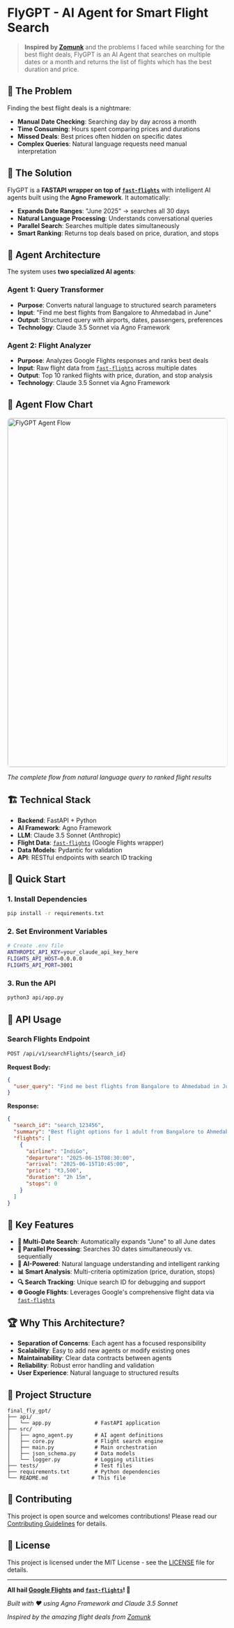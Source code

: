 # FlyGPT - AI Agent for Smart Flight Search

> **Inspired by [Zomunk](https://zomunk.com/)** and the problems I faced while searching for the best flight deals, FlyGPT is an AI Agent that searches on multiple dates or a month and returns the list of flights which has the best duration and price.

## 🎯 The Problem

Finding the best flight deals is a nightmare:
- **Manual Date Checking**: Searching day by day across a month
- **Time Consuming**: Hours spent comparing prices and durations
- **Missed Deals**: Best prices often hidden on specific dates
- **Complex Queries**: Natural language requests need manual interpretation

## 🚀 The Solution

FlyGPT is a **FASTAPI wrapper on top of [`fast-flights`](https://github.com/AWeirdDev/flights)** with intelligent AI agents built using the **Agno Framework**. It automatically:

- **Expands Date Ranges**: "June 2025" → searches all 30 days
- **Natural Language Processing**: Understands conversational queries
- **Parallel Search**: Searches multiple dates simultaneously
- **Smart Ranking**: Returns top deals based on price, duration, and stops

## 🤖 Agent Architecture

The system uses **two specialized AI agents**:

### **Agent 1: Query Transformer**
- **Purpose**: Converts natural language to structured search parameters
- **Input**: "Find me best flights from Bangalore to Ahmedabad in June"
- **Output**: Structured query with airports, dates, passengers, preferences
- **Technology**: Claude 3.5 Sonnet via Agno Framework

### **Agent 2: Flight Analyzer**
- **Purpose**: Analyzes Google Flights responses and ranks best deals
- **Input**: Raw flight data from [`fast-flights`](https://github.com/AWeirdDev/flights) across multiple dates
- **Output**: Top 10 ranked flights with price, duration, and stop analysis
- **Technology**: Claude 3.5 Sonnet via Agno Framework

## 🔄 Agent Flow Chart

<img src="samples/flowchart.png" alt="FlyGPT Agent Flow" width="800" height="600" style="max-width: 100%; height: auto; border: 1px solid #e1e5e9; border-radius: 8px;">

*The complete flow from natural language query to ranked flight results*

## 🏗️ Technical Stack

- **Backend**: FastAPI + Python
- **AI Framework**: Agno Framework
- **LLM**: Claude 3.5 Sonnet (Anthropic)
- **Flight Data**: [`fast-flights`](https://github.com/AWeirdDev/flights) (Google Flights wrapper)
- **Data Models**: Pydantic for validation
- **API**: RESTful endpoints with search ID tracking

## 🚀 Quick Start

### 1. **Install Dependencies**
```bash
pip install -r requirements.txt
```

### 2. **Set Environment Variables**
```bash
# Create .env file
ANTHROPIC_API_KEY=your_claude_api_key_here
FLIGHTS_API_HOST=0.0.0.0
FLIGHTS_API_PORT=3001
```

### 3. **Run the API**
```bash
python3 api/app.py
```


## 🔧 API Usage

### **Search Flights Endpoint**
```bash
POST /api/v1/searchFlights/{search_id}
```

**Request Body:**
```json
{
  "user_query": "Find me best flights from Bangalore to Ahmedabad in June 2025"
}
```

**Response:**
```json
{
  "search_id": "search_123456",
  "summary": "Best flight options for 1 adult from Bangalore to Ahmedabad in June 2025",
  "flights": [
    {
      "airline": "IndiGo",
      "departure": "2025-06-15T08:30:00",
      "arrival": "2025-06-15T10:45:00",
      "price": "₹3,500",
      "duration": "2h 15m",
      "stops": 0
    }
  ]
}
```

## 🌟 Key Features

- **🎯 Multi-Date Search**: Automatically expands "June" to all June dates
- **🚀 Parallel Processing**: Searches 30 dates simultaneously vs. sequentially
- **🤖 AI-Powered**: Natural language understanding and intelligent ranking
- **📊 Smart Analysis**: Multi-criteria optimization (price, duration, stops)
- **🔍 Search Tracking**: Unique search ID for debugging and support
- **🌐 Google Flights**: Leverages Google's comprehensive flight data via [`fast-flights`](https://github.com/AWeirdDev/flights)

## 🏆 Why This Architecture?

- **Separation of Concerns**: Each agent has a focused responsibility
- **Scalability**: Easy to add new agents or modify existing ones
- **Maintainability**: Clear data contracts between agents
- **Reliability**: Robust error handling and validation
- **User Experience**: Natural language to structured results

## 📁 Project Structure

```
final_fly_gpt/
├── api/
│   └── app.py              # FastAPI application
├── src/
│   ├── agno_agent.py       # AI agent definitions
│   ├── core.py             # Flight search engine
│   ├── main.py             # Main orchestration
│   ├── json_schema.py      # Data models
│   └── logger.py           # Logging utilities
├── tests/                  # Test files
├── requirements.txt        # Python dependencies
└── README.md              # This file
```

## 🤝 Contributing

This project is open source and welcomes contributions! Please read our [Contributing Guidelines](CONTRIBUTING.md) for details.

## 📄 License

This project is licensed under the MIT License - see the [LICENSE](LICENSE) file for details.

---

**All hail [Google Flights](https://flights.google.com/) and [`fast-flights`](https://github.com/AWeirdDev/flights)! 🛫**

*Built with ❤️ using Agno Framework and Claude 3.5 Sonnet*

*Inspired by the amazing flight deals from [Zomunk](https://zomunk.com/)*
